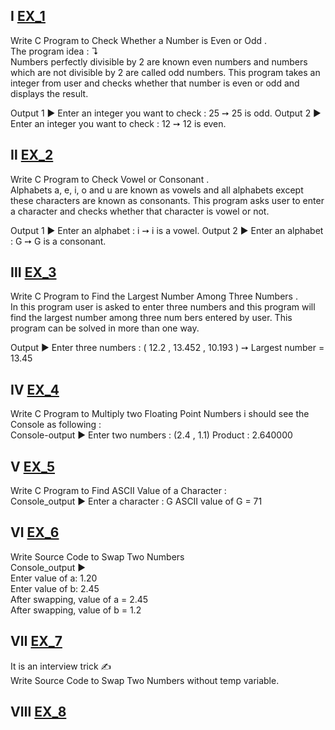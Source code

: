 Ⅰ [EX_1](https://github.com/Moataz-Elhawary/Mastering-Embedded-System/blob/master/Unit_2_C_Programming/2_Loop_&_Condition/Assignments/EX_1.c)
--
Write C Program to Check Whether a Number is Even or Odd .    
The program idea : ↴                                     
Numbers perfectly divisible by 2 are known even numbers and numbers which are not divisible by 2 are 
called odd numbers. This program takes an integer from user and checks whether that number is even 
or odd and displays the result.

Output 1 ▶
Enter an integer you want to check : 25  ➙ 25 is odd.
Output 2 ▶
Enter an integer you want to check : 12  ➙ 12 is even.

Ⅱ [EX_2](https://github.com/Moataz-Elhawary/Mastering-Embedded-System/blob/master/Unit_2_C_Programming/2_Loop_&_Condition/Assignments/EX_2.c)
--
Write C Program to Check Vowel or Consonant .            
Alphabets a, e, i, o and u are known as vowels and all alphabets except these characters are known as 
consonants. This program asks user to enter a character and checks whether that character is vowel or 
not.

Output 1 ▶
Enter an alphabet : i  ➙  i is a vowel.
Output 2 ▶
Enter an alphabet : G  ➙  G is a consonant.

Ⅲ [EX_3](https://github.com/Moataz-Elhawary/Mastering-Embedded-System/blob/master/Unit_2_C_Programming/2_Loop_&_Condition/Assignments/EX_3.c)
--
Write C Program to Find the Largest Number Among Three Numbers .                    
In this program user is asked to enter three numbers and this program will find the largest number 
among three num
bers entered by user. This program can be solved in more than one way.

Output ▶
Enter three numbers : ( 12.2 , 13.452 , 10.193 )  ➙  Largest number = 13.45

Ⅳ [EX_4](https://github.com/Moataz-Elhawary/Mastering-Embedded-System/blob/master/Unit_2_C_Programming/2_Loop_&_Condition/Assignments/EX_4.c)
--
Write C Program to Multiply two Floating Point Numbers
i should see the Console as following  :  
Console-output ▶ Enter two numbers : (2.4 , 1.1)   Product : 2.640000

Ⅴ [EX_5](https://github.com/Moataz-Elhawary/Mastering-Embedded-System/blob/master/Unit_2_C_Programming/2_Loop_&_Condition/Assignments/EX_5.c)
--
Write C Program to Find ASCII Value of a Character :  
Console_output ▶ Enter a character : G ASCII value of G = 71

Ⅵ [EX_6](https://github.com/Moataz-Elhawary/Mastering-Embedded-System/blob/master/Unit_2_C_Programming/2_Loop_&_Condition/Assignments/EX_6.c)
--
Write Source Code to Swap Two Numbers     
Console_output ▶   
Enter value of a: 1.20   
Enter value of b: 2.45    
After swapping, value of a = 2.45    
After swapping, value of b = 1.2    

Ⅶ [EX_7](https://github.com/Moataz-Elhawary/Mastering-Embedded-System/blob/master/Unit_2_C_Programming/2_Loop_&_Condition/Assignments/EX_7.c)
--
It is an interview trick ✍   
Write Source Code to Swap Two Numbers without temp variable.

Ⅷ [EX_8](https://github.com/Moataz-Elhawary/Mastering-Embedded-System/blob/master/Unit_2_C_Programming/2_Loop_&_Condition/Assignments/EX_8.c)
--
